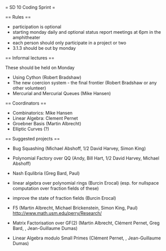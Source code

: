 = SD 10 Coding Sprint =

== Rules ==

 * participation is optional
 * starting monday daily and optional status report meetings at 6pm in the amphitheater
 * each person should only participate in a project or two
 * 3.1.3 should be out by monday

== Informal lectures ==

These should be held on Monday

 * Using Cython (Robert Bradshaw)
 * The new coercion system - the final frontier (Robert Bradshaw or any other volunteer)
 * Mercurial and Mercurial Queues (Mike Hansen)

== Coordinators ==

 * Combinatorics: Mike Hansen
 * Linear Algebra: Clement Pernet
 * Groebner Basis (Martin Albrecht)
 * Elliptic Curves (?)

== Suggested projects ==

 * Bug Squashing (Michael Abshoff, 1/2 David Harvey, Simon King)

 * Polynomial Factory over QQ (Andy, Bill Hart, 1/2 David Harvey, Michael Abshoff)

 * Nash Equlibria (Greg Bard, Paul)

 * linear algebra over polynomial rings (Burcin Erocal)
  (esp. for nullspace computation over fraction fields of these)

 * improve the state of fraction fields (Burcin Erocal)

 * F5 (Martin Albrecht, Michael Brickenstein, Simon King, Paul)
  http://www.math.usm.edu/perry/Research/

 * Matrix Factorisation over GF(2) (Martin Albrecht, Clément Pernet, Greg Bard, , Jean-Guillaume Dumas)

 * Linear Algebra modulo Small Primes (Clément Pernet, , Jean-Guillaume Dumas)
